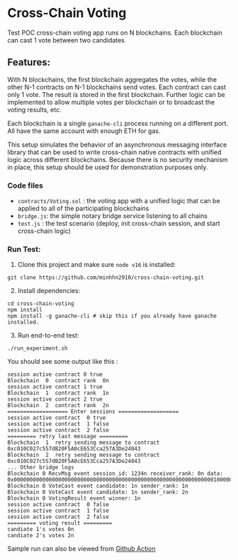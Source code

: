 # Cross-Chain Voting
Test POC cross-chain voting app runs on N blockchains. Each blockchain can cast 1 vote between two candidates

## Features:
With N blockchains, the first blockchain aggregates the votes, while the other N-1 contracts on N-1 blockchains send votes. Each contract can cast only 1 vote. The result is stored in the first blockchain. Further logic can be implemented to allow multiple votes per blockchain or to broadcast the voting results, etc.

Each blockchain is a single `ganache-cli` process running on a different port. All have the same account with enough ETH for gas.

This setup simulates the behavior of an asynchronous messaging interface library that can be used to write cross-chain native contracts with unified logic across different blockchains. Because there is no security mechanism in place, this setup should be used for demonstration purposes only.

### Code files 

* `contracts/Voting.sol` : the voting app with a unified logic that can be applied to all of the participating blockchains
* `bridge.js`: the simple notary bridge service listening to all chains 
* `test.js` : the test scenario (deploy, init cross-chain session, and start cross-chain logic)

### Run Test:
1. Clone this project and make sure `node v16` is installed:
```
git clone https://github.com/minhhn2910/cross-chain-voting.git
```

2. Install dependencies:

```
cd cross-chain-voting
npm install 
npm install -g ganache-cli # skip this if you already have ganache installed.
```

3. Run end-to-end test:

```
./run_experiment.sh
```

You should see some output like this :

```
session active contract 0 true
Blockchain  0  contract rank  0n
session active contract 1 true
Blockchain  1  contract rank  1n
session active contract 2 true
Blockchain  2  contract rank  2n
=================== Enter sessions ===================
session active contract  0 true
session active contract  1 false
session active contract  2 false
========= retry last message =========
Blockchain  1  retry sending message to contract  0xc010C027c557dB20F5A0cE653Cca257A3De24843
Blockchain  2  retry sending message to contract  0xc010C027c557dB20F5A0cE653Cca257A3De24843
... Other bridge logs
Blockchain 0 RecvMsg event session_id: 1234n receiver_rank: 0n data: 0x000000000000000000000000000000000000000000000000000000000000000100000000000000000000000000000000000000000000000000000000000000000000000000000000000000000000000000000000000000000000000000000001
Blockchain 0 VoteCast event candidate: 1n sender_rank: 1n
Blockchain 0 VoteCast event candidate: 1n sender_rank: 2n
Blockchain 0 VotingResult event winner: 1n
session active contract  0 false
session active contract  1 false
session active contract  2 false
========= voting result =========
candiate 1's votes 0n
candiate 2's votes 2n

```

Sample run can also be viewed from [Github Action](https://github.com/minhhn2910/cross-chain-voting/actions/runs/6156599002)

